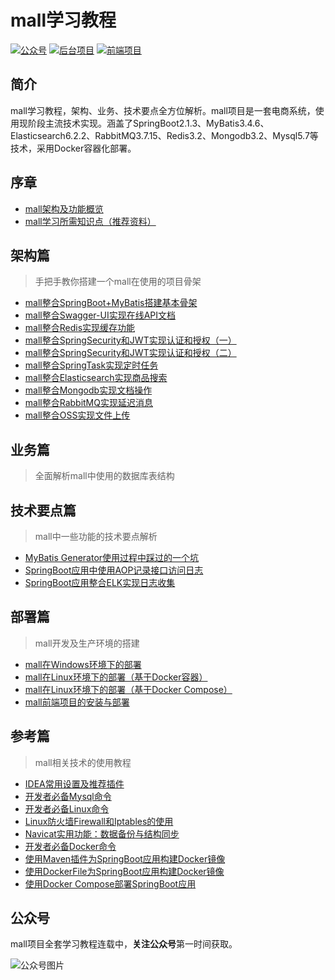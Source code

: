 # mall学习教程
<p>
<a href="#公众号"><img src="http://macro-oss.oss-cn-shenzhen.aliyuncs.com/mall/badge/%E5%85%AC%E4%BC%97%E5%8F%B7-macrozheng-blue.svg" alt="公众号"></a>
<a href="https://github.com/macrozheng/mall"><img src="http://macro-oss.oss-cn-shenzhen.aliyuncs.com/mall/badge/%E5%90%8E%E5%8F%B0%E9%A1%B9%E7%9B%AE-mall-blue.svg" alt="后台项目"></a>
<a href="https://github.com/macrozheng/mall-admin-web"><img src="http://macro-oss.oss-cn-shenzhen.aliyuncs.com/mall/badge/%E5%89%8D%E7%AB%AF%E9%A1%B9%E7%9B%AE-mall--admin--web-green.svg" alt="前端项目"></a>
</p>

## 简介
mall学习教程，架构、业务、技术要点全方位解析。mall项目是一套电商系统，使用现阶段主流技术实现。涵盖了SpringBoot2.1.3、MyBatis3.4.6、Elasticsearch6.2.2、RabbitMQ3.7.15、Redis3.2、Mongodb3.2、Mysql5.7等技术，采用Docker容器化部署。

## 序章
- [mall架构及功能概览](https://mp.weixin.qq.com/s/5zgJy8wD2zLoLxyCKSzm2w)
- [mall学习所需知识点（推荐资料）](https://mp.weixin.qq.com/s/X07aqD553AKbctqdicFmSQ)

## 架构篇
> 手把手教你搭建一个mall在使用的项目骨架

- [mall整合SpringBoot+MyBatis搭建基本骨架](https://mp.weixin.qq.com/s/ev3LOAKnU9CVJh1LkrHwAQ)
- [mall整合Swagger-UI实现在线API文档](https://mp.weixin.qq.com/s/HZwrt5611fc0KKNPWj244Q)
- [mall整合Redis实现缓存功能](https://mp.weixin.qq.com/s/j-Vx1vu4AqFJa-oxHdykaA)
- [mall整合SpringSecurity和JWT实现认证和授权（一）](https://mp.weixin.qq.com/s/HFAfcSGANrdVJeTmT-7X_A)
- [mall整合SpringSecurity和JWT实现认证和授权（二）](https://mp.weixin.qq.com/s/yO_8nAN-zoCB86ep4nuAOg)
- [mall整合SpringTask实现定时任务](https://mp.weixin.qq.com/s/CuBCpi-8sSYFtAwMVmcwOg)
- [mall整合Elasticsearch实现商品搜索](https://mp.weixin.qq.com/s/op7CTQS5dGOKv5BvRbeFow)
- [mall整合Mongodb实现文档操作](https://mp.weixin.qq.com/s/YZUnpp3QRHGKyuvN7UnWNw)
- [mall整合RabbitMQ实现延迟消息](https://mp.weixin.qq.com/s/Rp4TfejQkYN00oQ-kMCRcg)
- [mall整合OSS实现文件上传](https://mp.weixin.qq.com/s/Tlep9XZEwofFyvkUZR0M6w)

## 业务篇
> 全面解析mall中使用的数据库表结构

## 技术要点篇
> mall中一些功能的技术要点解析

- [MyBatis Generator使用过程中踩过的一个坑](https://mp.weixin.qq.com/s/3HYLdK2gYZeRU3_PMuNMiA)
- [SpringBoot应用中使用AOP记录接口访问日志](https://mp.weixin.qq.com/s/mNujRjejQ1bITveFI6gkcg)
- [SpringBoot应用整合ELK实现日志收集](https://mp.weixin.qq.com/s/ll_A6ddBaU99LSYmKdttYw)

## 部署篇
> mall开发及生产环境的搭建

- [mall在Windows环境下的部署](https://mp.weixin.qq.com/s/Q9ybpfq8IEdbZmvlaMXJdg)
- [mall在Linux环境下的部署（基于Docker容器）](https://mp.weixin.qq.com/s/0fVMK107i5bBq8kGQqg8KA)
- [mall在Linux环境下的部署（基于Docker Compose）](https://mp.weixin.qq.com/s/JYkvdub9DP5P9ULX4mehUw)
- [mall前端项目的安装与部署](https://mp.weixin.qq.com/s/_hlSxjpfOOetTpw0mL-Pxg)

## 参考篇
> mall相关技术的使用教程

- [IDEA常用设置及推荐插件](https://mp.weixin.qq.com/s/reEjg7XQqMeKhWpa4ypVhA)
- [开发者必备Mysql命令](https://mp.weixin.qq.com/s/M5181QN-weZc8Z-gd9q2Sg)
- [开发者必备Linux命令](https://mp.weixin.qq.com/s/TVZU43r6TuPDXLuTGCQAOg)
- [Linux防火墙Firewall和Iptables的使用](https://mp.weixin.qq.com/s/ZEcWmqs7eODUwcfY-WajYQ)
- [Navicat实用功能：数据备份与结构同步](https://mp.weixin.qq.com/s/Km7lg-T0p9Kzb_WeyHVaqw)
- [开发者必备Docker命令](https://mp.weixin.qq.com/s/d_CuljDTJq680NTndAay8g)
- [使用Maven插件为SpringBoot应用构建Docker镜像](https://mp.weixin.qq.com/s/q2KDzHbPkf3Q0EY8qYjYgw)
- [使用DockerFile为SpringBoot应用构建Docker镜像](https://mp.weixin.qq.com/s/U_OcNMpLAJJum_s9jbZLGg)
- [使用Docker Compose部署SpringBoot应用](https://mp.weixin.qq.com/s/iMl9bJ4SxUsNHBbiS5VUcw)

## 公众号

mall项目全套学习教程连载中，**关注公众号**第一时间获取。

![公众号图片](http://macro-oss.oss-cn-shenzhen.aliyuncs.com/mall/banner/qrcode_for_macrozheng_258.jpg)

